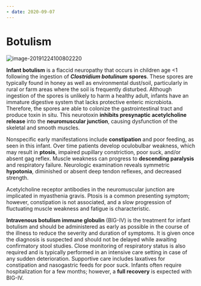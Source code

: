 ```yaml
---
- date: 2020-09-07
---
```


# Botulism

<!-- infant botulism cause, pathology, symptoms, vs MG sx, treatment -->

![image-20191224100802220](https://photos.thisispiggy.com/file/wikiFiles/image-20191224100802220.png)

**Infant botulism** is a flaccid neuropathy that occurs in children age <1 following the ingestion of **_Clostridium botulinum_** **spores**.  These spores are typically found in honey as well as environmental  dust/soil, particularly in rural or farm areas where the soil is  frequently disturbed. Although ingestion of the spores is unlikely to  harm a healthy adult, infants have an immature digestive system that  lacks protective enteric microbiota. Therefore, the spores are able to  colonize the gastrointestinal tract and produce toxin in situ. This  neurotoxin **inhibits presynaptic acetylcholine release** into the **neuromuscular junction**, causing dysfunction of the skeletal and smooth muscles.

Nonspecific early manifestations include **constipation** and poor feeding, as seen in this infant. Over time patients develop oculobulbar weakness, which may result in **ptosis**, impaired pupillary constriction, poor suck, and/or absent gag reflex. Muscle weakness can progress to **descending paralysis** and respiratory failure. Neurologic examination reveals symmetric **hypotonia**, diminished or absent deep tendon reflexes, and decreased strength.

Acetylcholine receptor antibodies in the neuromuscular junction are implicated in myasthenia gravis. Ptosis is a common presenting symptom; however, constipation is not associated, and a slow progression of  fluctuating muscle weakness and fatigue is characteristic.

**Intravenous botulism immune globulin** (BIG-IV) is the  treatment for infant botulism and should be administered as early as  possible in the course of the illness to reduce the severity and  duration of symptoms. It is given once the diagnosis is suspected and  should not be delayed while awaiting confirmatory stool studies. Close  monitoring of respiratory status is also required and is typically  performed in an intensive care setting in case of any sudden  deterioration. Supportive care includes laxatives for constipation and  nasogastric feeds for poor suck. Infants often require hospitalization  for a few months; however, a **full recovery** is expected with BIG-IV.
